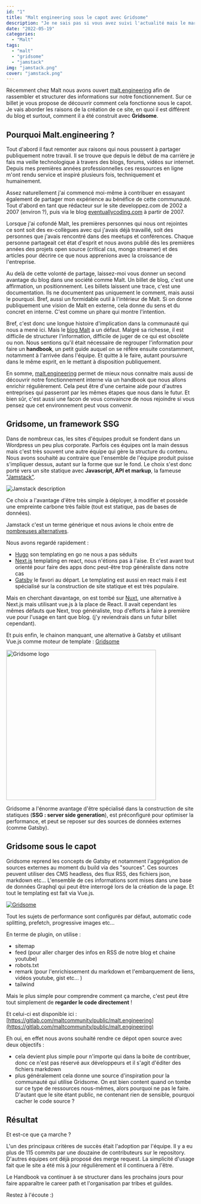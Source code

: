 ```yaml
---
id: "1"
title: "Malt engineering sous le capot avec Gridsome"
description: "Je ne sais pas si vous avez suivi l'actualité mais le marché de la tech dévisse pas mal depuis le début d'année."
date: "2022-05-19"
categories: 
  - "Malt"
tags: 
  - "malt"
  - "gridsome"
  - "jamstack"
img: "jamstack.png"
cover: "jamstack.png"
---
```



Récemment chez Malt nous avons ouvert [malt.engineering](https://malt.engineering/) afin de rassembler et structurer des informations sur notre fonctionnement.
Sur ce billet je vous propose de découvrir comment cela fonctionne sous le capot.
Je vais aborder les raisons de la création de ce site, en quoi il est différent du blog et surtout, comment il a été construit avec **Gridsome**.


## Pourquoi Malt.engineering ?

Tout d'abord il faut remonter aux raisons qui nous poussent à partager publiquement notre travail.
Il se trouve que depuis le début de ma carrière je fais ma veille technologique à travers des blogs, forums, vidéos sur internet.
Depuis mes premières années professionnelles ces ressources en ligne m'ont rendu service et inspiré plusieurs fois, techniquement et humainement.

Assez naturellement j'ai commencé moi-même à contribuer en essayant également de partager mon expérience au bénéfice de cette communauté.
Tout d'abord en tant que rédacteur sur le site developpez.com de 2002 a 2007 (environ ?), puis via le blog [eventuallycoding.com](https://ajimoti.com) à partir de 2007.

Lorsque j'ai cofondé Malt, les premières personnes qui nous ont rejointes ce sont soit des ex-collègues avec qui j'avais déjà travaillé, soit des personnes que j'avais rencontré dans des meetups et conférences. 
Chaque personne partageait cet état d'esprit et nous avons publié dès les premières années des projets open source (critical css, mongo streamer) et des articles pour décrire ce que nous apprenions avec la croissance de l'entreprise.

Au delà de cette volonté de partage, laissez-moi vous donner un second avantage du blog dans une société comme Malt.
Un billet de blog, c'est une affirmation, un positionnement. 
Les billets laissent une trace, c'est une documentation. Ils ne documentent pas uniquement le comment, mais aussi le pourquoi. 
Bref, aussi un formidable outil à l'intérieur de Malt. Si on donne publiquement une vision de Malt en externe, cela donne du sens et du concret en interne. 
C'est comme un phare qui montre l'intention.

Bref, c'est donc une longue histoire d'implication dans la communauté qui nous a mené ici.
Mais le [blog Malt](https://blog.malt.engineering) a un défaut. Malgré sa richesse, il est difficile de structurer l'information, difficile de juger de ce qui est obsolète ou non.
Nous sentions qu'il était nécessaire de regrouper l'information pour faire un **handbook**, un petit guide auquel on se réfère ensuite constamment, notamment à l'arrivée dans l'équipe.
Et quitte à le faire, autant poursuivre dans le même esprit, en le mettant à disposition publiquement.

En somme, [malt.engineering](https://malt.engineering/) permet de mieux nous connaitre mais aussi de découvrir notre fonctionnement interne via un handbook que nous allons enrichir régulièrement.
Cela peut être d'une certaine aide pour d'autres entreprises qui passeront par les mêmes étapes que nous dans le futur.
Et bien sûr, c'est aussi une facon de vous convaincre de nous rejoindre si vous pensez que cet environnement peut vous convenir.

## Gridsome, un framework SSG

Dans de nombreux cas, les sites d'équipes produit se fondent dans un Wordpress un peu plus corporate. Parfois ces équipes ont la main dessus mais c'est très souvent une autre équipe qui gère la structure du contenu.
Nous avons souhaité au contraire que l'ensemble de l'équipe produit puisse s'impliquer dessus, autant sur la forme que sur le fond.
Le choix s'est donc porté vers un site statique avec **Javascript, API et markup**, la fameuse ["Jamstack"](https://jamstack.org/).

![Jamstack description](/images/jamstack.jpg)


Ce choix a l'avantage d'être très simple à déployer, à modifier et possède une empreinte carbone très faible (tout est statique, pas de bases de données).

Jamstack c'est un terme générique et nous avions le choix entre de [nombreuses alternatives](https://jamstack.org/generators/).

Nous avons regardé rapidement :
- [Hugo](https://gohugo.io/)
  son templating en go ne nous a pas séduits
- [Next.js](https://nextjs.org/)
  templating en react, nous n'étions pas à l'aise. Et c'est avant tout orienté pour faire des apps donc peut-être trop généraliste dans notre cas
- [Gatsby](https://www.gatsbyjs.com/)
  le favori au départ. Le templating est aussi en react mais il est spécialisé sur la construction de site statique et est très populaire.

Mais en cherchant davantage, on est tombé sur [Nuxt](https://nuxtjs.org/), une alternative à Next.js mais utilisant vue.js à la place de React.
Il avait cependant les mêmes défauts que Next, trop généraliste, trop d'efforts à faire à première vue pour l'usage en tant que blog.
(j'y reviendrais dans un futur billet cependant).

Et puis enfin, le chainon manquant, une alternative à Gatsby et utilisant Vue.js comme moteur de template : [Gridsome](https://gridsome.org/)

<img alt="Gridsome logo" src="/images/gridsome.png" width="400" class="mx-auto">

Gridsome a l'énorme avantage d'être spécialisé dans la construction de site statiques (**SSG : server side generation**), est préconfiguré pour optimiser la performance, et peut se reposer sur des sources de données externes (comme Gatsby).

## Gridsome sous le capot  

Gridsome reprend les concepts de Gatsby et notamment l'aggrégation de sources externes au moment du build via des "sources". Ces sources peuvent utiliser des CMS headless, des flux RSS, des fichiers json, markdown etc...
L'ensemble de ces informations sont mises dans une base de données Graphql qui peut être interrogé lors de la création de la page. Et tout le templating est fait via Vue.js.

[![Gridsome](/images/gridsome-concept.png)](/images/gridsome-concept.png)

Tout les sujets de performance sont configurés par défaut, automatic code splitting, prefetch, progressive images etc...

En terme de plugin, on utilise :
- sitemap
- feed (pour aller charger des infos en RSS de notre blog et chaine youtube)
- robots.txt
- remark (pour l'enrichissement du markdown et l'embarquement de liens, vidéos youtube, gist  etc... )
- tailwind

Mais le plus simple pour comprendre comment ça marche, c'est peut être tout simplement de **regarder le code directement** !

Et celui-ci est disponible ici :
[https://gitlab.com/maltcommunity/public/malt.engineering](https://gitlab.com/maltcommunity/public/malt.engineering)

Eh oui, en effet nous avons souhaité rendre ce dépot open source avec deux objectifs :
- cela devient plus simple pour n'importe qui dans la boite de contribuer, donc ce n'est pas réservé aux développeurs et il s'agit d'éditer des fichiers markdown
- plus généralement cela donne une source d'inspiration pour la communauté qui utilise Gridsome.
On est bien content quand on tombe sur ce type de ressources nous-mêmes, alors pourquoi ne pas le faire. D'autant que le site étant public, ne contenant rien de sensible, pourquoi cacher le code source ?


## Résultat

Et est-ce que ça marche ?

L'un des principaux critères de succès était l'adoption par l'équipe. Il y a eu plus de 115 commits par une douzaine de contributeurs sur le repository. 
D'autres équipes ont déjà proposé des merge request.
La simplicité d'usage fait que le site a été mis à jour régulièrement et il continuera à l'être.  

Le Handbook va continuer à se structurer dans les prochains jours pour faire apparaître le career path et l'organisation par tribes et guildes.

Restez à l'écoute :)

